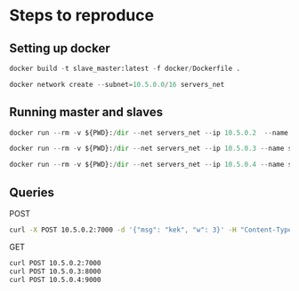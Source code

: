 # Steps to reproduce


## Setting up docker
```python
docker build -t slave_master:latest -f docker/Dockerfile .
```

```python
docker network create --subnet=10.5.0.0/16 servers_net
```
## Running master and slaves

```python
docker run --rm -v ${PWD}:/dir --net servers_net --ip 10.5.0.2  --name master -p 7000:7000 slave_master:latest bash -c "cd /dir && python3 master.py"
```

```python
docker run --rm -v ${PWD}:/dir --net servers_net --ip 10.5.0.3 --name slave1 -p 8000:8000 --link master slave_master:latest bash -c "cd /dir && python3 slave.py --slave_id 0"
```

```python
docker run --rm -v ${PWD}:/dir --net servers_net --ip 10.5.0.4 --name slave2 -p 9000:9000 --link master slave_master:latest bash -c "cd /dir && python3 slave.py --slave_id 1"
```

## Queries 
POST
```bash
curl -X POST 10.5.0.2:7000 -d '{"msg": "kek", "w": 3}' -H "Content-Type: application/json"
```
GET
```bash
curl POST 10.5.0.2:7000
curl POST 10.5.0.3:8000
curl POST 10.5.0.4:9000
```
